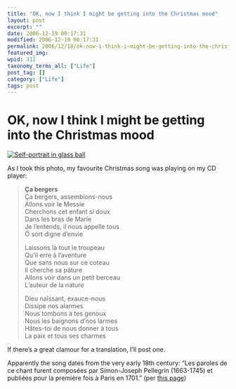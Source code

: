 ```yaml
---
title: "OK, now I think I might be getting into the Christmas mood"
layout: post
excerpt: ""
date: 2006-12-19 00:17:31
modified: 2006-12-19 00:17:31
permalink: 2006/12/18/ok-now-i-think-i-might-be-getting-into-the-christmas-mood/index.html
featured_img: 
wpid: 312
taxonomy_terms_all: ["Life"]
post_tag: []
category: ["Life"]
tags: post
---
```


# OK, now I think I might be getting into the Christmas mood

[![Self-portrait in glass ball](http://static.flickr.com/144/326586008_9124ca07cf_m.jpg)](http://www.flickr.com/photos/pj/326586008)

As I took this photo, my favourite Christmas song was playing on my CD player:

> **Ça bergers**  
> Ça bergers, assemblons-nous  
> Allons voir le Messie  
> Cherchons cet enfant si doux  
> Dans les bras de Marie  
> Je l’entends, il nous appelle tous  
> Ô sort digne d’envie
> 
> Laissons là tout le troupeau  
> Qu’il erre à l’aventure  
> Que sans nous sur ce coteau  
> Il cherche sa pâture  
> Allons voir dans un petit berceau  
> L’auteur de la nature
> 
> Dieu naîssant, exauce-nous  
> Dissipe nos alarmes  
> Nous tombons à tes genoux  
> Nous les baignons d’nos larmes  
> Hâtes-toi de nous donner à tous  
> La paix et tous ses charmes

If there’s a great clamour for a translation, I’ll post one.

Apparently the song dates from the very early 18th century: “Les paroles de ce chant furent composées par Simon-Joseph Pellegrin (1663-1745) et publiées pour la première fois à Paris en 1701.” (per [this page](http://www.sheetmusic2print.com/Default.aspx?id=260))